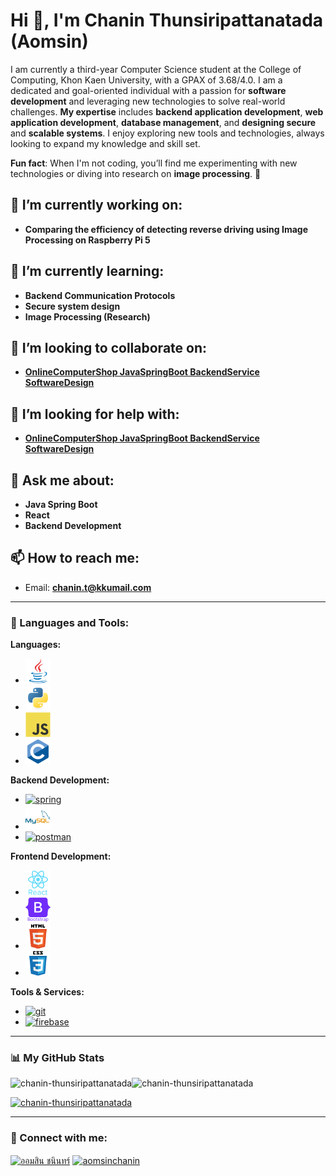 # Hi 👋, I'm Chanin Thunsiripattanatada (Aomsin)

I am currently a third-year Computer Science student at the College of Computing, Khon Kaen University, with a GPAX of 3.68/4.0. I am a dedicated and goal-oriented individual with a passion for **software development** and leveraging new technologies to solve real-world challenges. **My expertise** includes **backend application development**, **web application development**, **database management**, and **designing secure** and **scalable systems**. I enjoy exploring new tools and technologies, always looking to expand my knowledge and skill set.

**Fun fact**: When I'm not coding, you’ll find me experimenting with new technologies or diving into research on **image processing**. 🚀

## 🌱 I’m currently working on:
- **Comparing the efficiency of detecting reverse driving using Image Processing on Raspberry Pi 5**

## 🌱 I’m currently learning:
- **Backend Communication Protocols**
- **Secure system design**
- **Image Processing (Research)**

## 👯 I’m looking to collaborate on:
- **[OnlineComputerShop JavaSpringBoot BackendService SoftwareDesign](https://github.com/Chanin-Thunsiripattanatada/OnlineComputerShop_JavaSpringBoot_BackendService_SoftwareDesign)**

## 🤝 I’m looking for help with:
- **[OnlineComputerShop JavaSpringBoot BackendService SoftwareDesign](https://github.com/Chanin-Thunsiripattanatada/OnlineComputerShop_JavaSpringBoot_BackendService_SoftwareDesign)**

## 💬 Ask me about:
- **Java Spring Boot**
- **React**
- **Backend Development**

## 📫 How to reach me:
- Email: **[chanin.t@kkumail.com](mailto:chanin.t@kkumail.com)**

---

### 🚀 Languages and Tools:
**Languages:**
- <a href="https://www.java.com" target="_blank" rel="noreferrer"> <img src="https://raw.githubusercontent.com/devicons/devicon/master/icons/java/java-original.svg" alt="java" width="40" height="40"/> </a>
- <a href="https://www.python.org" target="_blank" rel="noreferrer"> <img src="https://raw.githubusercontent.com/devicons/devicon/master/icons/python/python-original.svg" alt="python" width="40" height="40"/> </a>
- <a href="https://developer.mozilla.org/en-US/docs/Web/JavaScript" target="_blank" rel="noreferrer"> <img src="https://raw.githubusercontent.com/devicons/devicon/master/icons/javascript/javascript-original.svg" alt="javascript" width="40" height="40"/> </a>
- <a href="https://www.cprogramming.com/" target="_blank" rel="noreferrer"> <img src="https://raw.githubusercontent.com/devicons/devicon/master/icons/c/c-original.svg" alt="c" width="40" height="40"/> </a>

  
**Backend Development:**
- <a href="https://spring.io/" target="_blank" rel="noreferrer"> <img src="https://www.vectorlogo.zone/logos/springio/springio-icon.svg" alt="spring" width="40" height="40"/> </a>
- <a href="https://www.mysql.com/" target="_blank" rel="noreferrer"> <img src="https://raw.githubusercontent.com/devicons/devicon/master/icons/mysql/mysql-original-wordmark.svg" alt="mysql" width="40" height="40"/> </a>
- <a href="https://postman.com" target="_blank" rel="noreferrer"> <img src="https://www.vectorlogo.zone/logos/getpostman/getpostman-icon.svg" alt="postman" width="40" height="40"/> </a>

**Frontend Development:**
- <a href="https://reactjs.org/" target="_blank" rel="noreferrer"> <img src="https://raw.githubusercontent.com/devicons/devicon/master/icons/react/react-original-wordmark.svg" alt="react" width="40" height="40"/> </a>
- <a href="https://getbootstrap.com" target="_blank" rel="noreferrer"> <img src="https://raw.githubusercontent.com/devicons/devicon/master/icons/bootstrap/bootstrap-plain-wordmark.svg" alt="bootstrap" width="40" height="40"/> </a>
- <a href="https://www.w3.org/html/" target="_blank" rel="noreferrer"> <img src="https://raw.githubusercontent.com/devicons/devicon/master/icons/html5/html5-original-wordmark.svg" alt="html5" width="40" height="40"/> </a>
- <a href="https://www.w3schools.com/css/" target="_blank" rel="noreferrer"> <img src="https://raw.githubusercontent.com/devicons/devicon/master/icons/css3/css3-original-wordmark.svg" alt="css3" width="40" height="40"/> </a>

**Tools & Services:**
- <a href="https://git-scm.com/" target="_blank" rel="noreferrer"> <img src="https://www.vectorlogo.zone/logos/git-scm/git-scm-icon.svg" alt="git" width="40" height="40"/> </a>
- <a href="https://firebase.google.com/" target="_blank" rel="noreferrer"> <img src="https://www.vectorlogo.zone/logos/firebase/firebase-icon.svg" alt="firebase" width="40" height="40"/> </a>
      
---

### 📊 My GitHub Stats

<p><img align="left" src="https://github-readme-stats.vercel.app/api/top-langs?username=chanin-thunsiripattanatada&show_icons=true&locale=en&layout=compact" alt="chanin-thunsiripattanatada" /></p>

<p>&nbsp;<img align="left" src="https://github-readme-stats.vercel.app/api?username=chanin-thunsiripattanatada&show_icons=true&locale=en" alt="chanin-thunsiripattanatada" /></p>

<p align="left">
  <a href="https://github.com/ryo-ma/github-profile-trophy">
    <img src="https://github-profile-trophy.vercel.app/?username=chanin-thunsiripattanatada" alt="chanin-thunsiripattanatada" />
  </a> 
</p>

---

### 📱 Connect with me:
<p align="left">
<a href="https://fb.com/ออมสิน ชนินทร์" target="blank"><img align="center" src="https://raw.githubusercontent.com/rahuldkjain/github-profile-readme-generator/master/src/images/icons/Social/facebook.svg" alt="ออมสิน ชนินทร์" height="30" width="40" /></a>
<a href="https://instagram.com/aomsinchanin" target="blank"><img align="center" src="https://raw.githubusercontent.com/rahuldkjain/github-profile-readme-generator/master/src/images/icons/Social/instagram.svg" alt="aomsinchanin" height="30" width="40" /></a>


<!--
**Chanin-Thunsiripattanatada/Chanin-Thunsiripattanatada** is a ✨ _special_ ✨ repository because its `README.md` (this file) appears on your GitHub profile.

Here are some ideas to get you started:

- 🔭 I’m currently working on ...
- 🌱 I’m currently learning ...
- 👯 I’m looking to collaborate on ...
- 🤔 I’m looking for help with ...
- 💬 Ask me about ...
- 📫 How to reach me: ...
- 😄 Pronouns: ...
- ⚡ Fun fact: ...
-->

